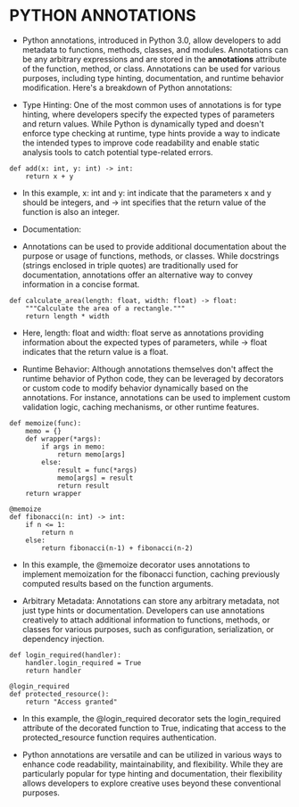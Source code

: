 # PYTHON ANNOTATIONS

* Python annotations, introduced in Python 3.0, allow developers to add metadata to functions, methods, classes, and modules. Annotations can be any arbitrary expressions and are stored in the __annotations__ attribute of the function, method, or class. Annotations can be used for various purposes, including type hinting, documentation, and runtime behavior modification. Here's a breakdown of Python annotations:

* Type Hinting:
One of the most common uses of annotations is for type hinting, where developers specify the expected types of parameters and return values. While Python is dynamically typed and doesn't enforce type checking at runtime, type hints provide a way to indicate the intended types to improve code readability and enable static analysis tools to catch potential type-related errors.

```
def add(x: int, y: int) -> int:
    return x + y

```

* In this example, x: int and y: int indicate that the parameters x and y should be integers, and -> int specifies that the return value of the function is also an integer.

* Documentation:
* Annotations can be used to provide additional documentation about the purpose or usage of functions, methods, or classes. While docstrings (strings enclosed in triple quotes) are traditionally used for documentation, annotations offer an alternative way to convey information in a concise format.

```
def calculate_area(length: float, width: float) -> float:
    """Calculate the area of a rectangle."""
    return length * width

```

* Here, length: float and width: float serve as annotations providing information about the expected types of parameters, while -> float indicates that the return value is a float.

* Runtime Behavior:
Although annotations themselves don't affect the runtime behavior of Python code, they can be leveraged by decorators or custom code to modify behavior dynamically based on the annotations. For instance, annotations can be used to implement custom validation logic, caching mechanisms, or other runtime features.

```
def memoize(func):
    memo = {}
    def wrapper(*args):
        if args in memo:
            return memo[args]
        else:
            result = func(*args)
            memo[args] = result
            return result
    return wrapper
```

```
@memoize
def fibonacci(n: int) -> int:
    if n <= 1:
        return n
    else:
        return fibonacci(n-1) + fibonacci(n-2)
```

* In this example, the @memoize decorator uses annotations to implement memoization for the fibonacci function, caching previously computed results based on the function arguments.

* Arbitrary Metadata:
Annotations can store any arbitrary metadata, not just type hints or documentation. Developers can use annotations creatively to attach additional information to functions, methods, or classes for various purposes, such as configuration, serialization, or dependency injection.

```
def login_required(handler):
    handler.login_required = True
    return handler

@login_required
def protected_resource():
    return "Access granted"

```

* In this example, the @login_required decorator sets the login_required attribute of the decorated function to True, indicating that access to the protected_resource function requires authentication.

* Python annotations are versatile and can be utilized in various ways to enhance code readability, maintainability, and flexibility. While they are particularly popular for type hinting and documentation, their flexibility allows developers to explore creative uses beyond these conventional purposes.
